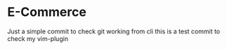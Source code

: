 # E-Commerce
Just a simple commit to check git working from cli
this is a test commit to check my vim-plugin
